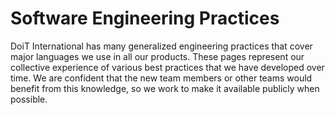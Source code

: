 # Software Engineering Practices

DoiT International has many generalized engineering practices that cover major languages we use in all our products. These pages represent our collective experience of various best practices that we have developed over time. We are confident that the new team members or other teams would benefit from this knowledge, so we work to make it available publicly when possible.


